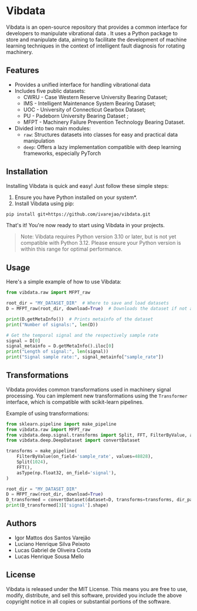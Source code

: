 # Vibdata

Vibdata is an open-source repository that provides a common interface for developers to manipulate vibrational data . It uses a Python package to store and manipulate data, aiming to facilitate the development of machine learning techniques in the context of intelligent fault diagnosis for rotating machinery.

## Features

- Provides a unified interface for handling vibrational data
- Includes five public datasets: 
    - CWRU - Case Western Reserve University Bearing Dataset;
    - IMS - Intelligent Maintenance System Bearing Dataset;
    - UOC - University of Connecticut Gearbox Dataset;
    - PU - Padeborn University Bearing Dataset ;
    - MFPT - Machinery Failure Prevention Technology Bearing Dataset.
- Divided into two main modules:
  - `raw`: Structures datasets into classes for easy and practical data manipulation
  - `deep`: Offers a lazy implementation compatible with deep learning frameworks, especially PyTorch

## Installation
Installing Vibdata is quick and easy! Just follow these simple steps:

1. Ensure you have Python installed on your system*.
2. Install Vibdata using pip:
```bash
pip install git+https://github.com/ivarejao/vibdata.git
```
That's it! You're now ready to start using Vibdata in your projects.

> Note: Vibdata requires Python version 3.10 or later, but is not yet compatible with Python 3.12. Please ensure your Python version is within this range for optimal performance.

## Usage

Here's a simple example of how to use Vibdata:

```python
from vibdata.raw import MFPT_raw

root_dir = "MY_DATASET_DIR"  # Where to save and load datasets
D = MFPT_raw(root_dir, download=True)  # Downloads the dataset if not available

print(D.getMetaInfo())  # Prints metainfo of the dataset
print("Number of signals:", len(D))

# Get the temporal signal and the respectively sample rate
signal = D[0]
signal_metainfo = D.getMetaInfo().iloc[0]
print("Length of signal:", len(signal))
print("Signal sample rate:", signal_metainfo["sample_rate"])
```

## Transformations

Vibdata provides common transformations used in machinery signal processing. You can implement new transformations using the `Transformer` interface, which is compatible with scikit-learn pipelines.

Example of using transformations:

```python
from sklearn.pipeline import make_pipeline
from vibdata.raw import MFPT_raw
from vibdata.deep.signal.transforms import Split, FFT, FilterByValue, asType
from vibdata.deep.DeepDataset import convertDataset

transforms = make_pipeline(
    FilterByValue(on_field='sample_rate', values=48828),
    Split(1024),
    FFT(),
    asType(np.float32, on_field='signal'),
)

root_dir = "MY_DATASET_DIR"
D = MFPT_raw(root_dir, download=True)
D_transformed = convertDataset(dataset=D, transforms=transforms, dir_path=root_dir)
print(D_transformed[3]['signal'].shape)
```

## Authors

- Igor Mattos dos Santos Varejão
- Luciano Henrique Silva Peixoto
- Lucas Gabriel de Oliveira Costa
- Lucas Henrique Sousa Mello


## License

Vibdata is released under the MIT License. This means you are free to use, modify, distribute, and sell this software, provided you include the above copyright notice in all copies or substantial portions of the software.